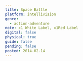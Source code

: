 ```yaml
---
title: Space Battle
platform: intellivision
genre:
  - action-adventure
note: x1 White Label, x1Red Label
digital: false
physical: true
guide: false
pending: false
posted: 2014-02-14
---
```

